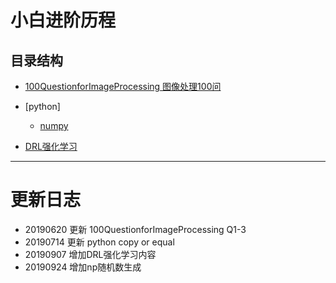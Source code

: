 # 小白进阶历程


## 目录结构

* [100QuestionforImageProcessing 图像处理100问](./100QuestionforImageProcessing)
* [python]
    * [numpy](./python/numpy)

* [DRL强化学习](./DRL)
    




-----
# 更新日志
* 20190620  更新 100QuestionforImageProcessing Q1-3
* 20190714  更新 python copy or equal 
* 20190907  增加DRL强化学习内容
* 20190924  增加np随机数生成